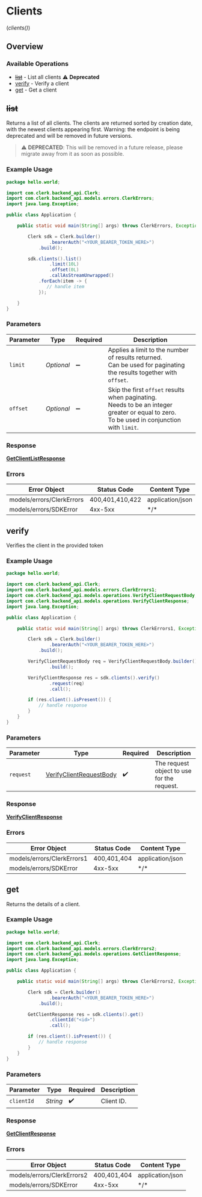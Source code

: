 # Clients
(*clients()*)

## Overview

### Available Operations

* [~~list~~](#list) - List all clients :warning: **Deprecated**
* [verify](#verify) - Verify a client
* [get](#get) - Get a client

## ~~list~~

Returns a list of all clients. The clients are returned sorted by creation date,
with the newest clients appearing first.
Warning: the endpoint is being deprecated and will be removed in future versions.

> :warning: **DEPRECATED**: This will be removed in a future release, please migrate away from it as soon as possible.

### Example Usage

```java
package hello.world;

import com.clerk.backend_api.Clerk;
import com.clerk.backend_api.models.errors.ClerkErrors;
import java.lang.Exception;

public class Application {

    public static void main(String[] args) throws ClerkErrors, Exception {

        Clerk sdk = Clerk.builder()
                .bearerAuth("<YOUR_BEARER_TOKEN_HERE>")
            .build();

        sdk.clients().list()
                .limit(10L)
                .offset(0L)
                .callAsStreamUnwrapped()
            .forEach(item -> {
               // handle item
            });

    }
}
```

### Parameters

| Parameter                                                                                                                                 | Type                                                                                                                                      | Required                                                                                                                                  | Description                                                                                                                               |
| ----------------------------------------------------------------------------------------------------------------------------------------- | ----------------------------------------------------------------------------------------------------------------------------------------- | ----------------------------------------------------------------------------------------------------------------------------------------- | ----------------------------------------------------------------------------------------------------------------------------------------- |
| `limit`                                                                                                                                   | *Optional<Long>*                                                                                                                          | :heavy_minus_sign:                                                                                                                        | Applies a limit to the number of results returned.<br/>Can be used for paginating the results together with `offset`.                     |
| `offset`                                                                                                                                  | *Optional<Long>*                                                                                                                          | :heavy_minus_sign:                                                                                                                        | Skip the first `offset` results when paginating.<br/>Needs to be an integer greater or equal to zero.<br/>To be used in conjunction with `limit`. |

### Response

**[GetClientListResponse](../../models/operations/GetClientListResponse.md)**

### Errors

| Error Object              | Status Code               | Content Type              |
| ------------------------- | ------------------------- | ------------------------- |
| models/errors/ClerkErrors | 400,401,410,422           | application/json          |
| models/errors/SDKError    | 4xx-5xx                   | \*\/*                     |


## verify

Verifies the client in the provided token

### Example Usage

```java
package hello.world;

import com.clerk.backend_api.Clerk;
import com.clerk.backend_api.models.errors.ClerkErrors1;
import com.clerk.backend_api.models.operations.VerifyClientRequestBody;
import com.clerk.backend_api.models.operations.VerifyClientResponse;
import java.lang.Exception;

public class Application {

    public static void main(String[] args) throws ClerkErrors1, Exception {

        Clerk sdk = Clerk.builder()
                .bearerAuth("<YOUR_BEARER_TOKEN_HERE>")
            .build();

        VerifyClientRequestBody req = VerifyClientRequestBody.builder()
                .build();

        VerifyClientResponse res = sdk.clients().verify()
                .request(req)
                .call();

        if (res.client().isPresent()) {
            // handle response
        }
    }
}
```

### Parameters

| Parameter                                                                     | Type                                                                          | Required                                                                      | Description                                                                   |
| ----------------------------------------------------------------------------- | ----------------------------------------------------------------------------- | ----------------------------------------------------------------------------- | ----------------------------------------------------------------------------- |
| `request`                                                                     | [VerifyClientRequestBody](../../models/operations/VerifyClientRequestBody.md) | :heavy_check_mark:                                                            | The request object to use for the request.                                    |

### Response

**[VerifyClientResponse](../../models/operations/VerifyClientResponse.md)**

### Errors

| Error Object               | Status Code                | Content Type               |
| -------------------------- | -------------------------- | -------------------------- |
| models/errors/ClerkErrors1 | 400,401,404                | application/json           |
| models/errors/SDKError     | 4xx-5xx                    | \*\/*                      |


## get

Returns the details of a client.

### Example Usage

```java
package hello.world;

import com.clerk.backend_api.Clerk;
import com.clerk.backend_api.models.errors.ClerkErrors2;
import com.clerk.backend_api.models.operations.GetClientResponse;
import java.lang.Exception;

public class Application {

    public static void main(String[] args) throws ClerkErrors2, Exception {

        Clerk sdk = Clerk.builder()
                .bearerAuth("<YOUR_BEARER_TOKEN_HERE>")
            .build();

        GetClientResponse res = sdk.clients().get()
                .clientId("<id>")
                .call();

        if (res.client().isPresent()) {
            // handle response
        }
    }
}
```

### Parameters

| Parameter          | Type               | Required           | Description        |
| ------------------ | ------------------ | ------------------ | ------------------ |
| `clientId`         | *String*           | :heavy_check_mark: | Client ID.         |

### Response

**[GetClientResponse](../../models/operations/GetClientResponse.md)**

### Errors

| Error Object               | Status Code                | Content Type               |
| -------------------------- | -------------------------- | -------------------------- |
| models/errors/ClerkErrors2 | 400,401,404                | application/json           |
| models/errors/SDKError     | 4xx-5xx                    | \*\/*                      |
